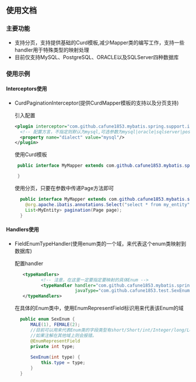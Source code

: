 ## 使用文档

### 主要功能
* 支持分页，支持提供基础的Curd模板,减少Mapper类的编写工作，支持一些handler用于特殊类型的映射处理
* 目前仅支持MySQL、PostgreSQL、ORACLE以及SQLServer四种数据库

### 使用示例
#### Interceptors使用
* CurdPaginationInterceptor(提供CurdMapper模板的支持以及分页支持)

    引入配置
    ```xml
    <plugin interceptor="com.github.cafune1853.mybatis.spring.support.interceptor.CurdPaginationInterceptor">
      <!-- 配置方言，不指定则默认为mysql,可选参数为mysql|oracle|sqlserver|postgresql -->
      <property name="dialect" value="mysql"/> 
    </plugin>
    ```
    使用Curd模板
    ```java
     public interface MyMapper extends com.github.cafune1853.mybatis.spring.support.mapper.ICurdMapper<MyEntity>{
	
     }
    ```
    使用分页，只要在参数中传递Page方法即可
    ```java
      public interface MyMapper extends com.github.cafune1853.mybatis.spring.support.mapper.ICurdMapper<MyEntity>{
	    @org.apache.ibatis.annotations.Select("select * from my_entity")
        List<MyEntity> pagination(Page page);
      }
    ```
#### Handlers使用
* FieldEnumTypeHandler(使用enum类的一个域，来代表这个enum类映射到数据库)
    
    配置handler
    ```xml
       <typeHandlers>
              <!-- 注意，在这里一定要指定要映射的具体Enum -->
              <typeHandler handler="com.github.cafune1853.mybatis.spring.support.handler.FieldEnumTypeHandler"
                           javaType="com.github.cafune1853.test.SexEnum"/>
       </typeHandlers>
    ```
    在具体的Enum类中，使用EnumRepresentField标识用来代表该Enum的域
    ```java
      public enum SexEnum {
          MALE(1), FEMALE(2);
          //目前可以用来代表Enum类的字段类型有short/Short/int/Integer/long/Long/String
          //如果注解在其他域上则会报错。
          @EnumRepresentField
          private int type;
      
          SexEnum(int type) {
              this.type = type;
          }
      }
    ```